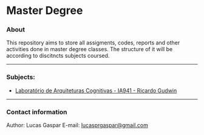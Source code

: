 # Master Degree

### About

This repository aims to store all assigments, codes, reports and other activities done in master degree classes.
The structure of it will be according to discitncts subjects coursed.

---

### Subjects:
* [Laboratório de Arquiteturas Cognitivas - IA941 - Ricardo Gudwin](https://github.com/lucasgaspar22/MasterDegree/tree/master/IA941)

---
### Contact information
Author: Lucas Gaspar
E-mail: lucasprgaspar@gmail.com

